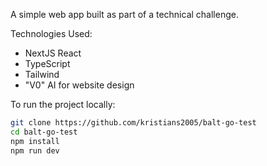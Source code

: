 A simple web app built as part of a technical challenge.

Technologies Used:
* NextJS React 
* TypeScript
* Tailwind
* "V0" AI for website design

To run the project locally:

```bash
git clone https://github.com/kristians2005/balt-go-test
cd balt-go-test
npm install
npm run dev

```
